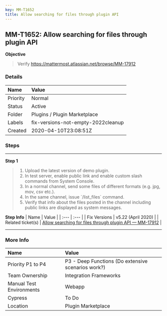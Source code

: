 ```yaml
---
key: MM-T1652
title: Allow searching for files through plugin API
---
```


## MM-T1652: Allow searching for files through plugin API

**Objective**

> <article>Verify&nbsp;<a href="https://mattermost.atlassian.net/browse/MM-17912">https://mattermost.atlassian.net/browse/MM-17912</a></article>

### Details

| Name     | Value                              |
| :------- | :--------------------------------- |
| Priority | Normal                             |
| Status   | Active                             |
| Folder   | Plugins / Plugin Marketplace       |
| Labels   | fix-versions-not-empty-2022cleanup |
| Created  | 2020-04-10T23:08:51Z               |

### Steps

<hr/>

**Step 1**

> <article><ol><li>Upload the latest version of demo plugin.</li><li>In test server, enable public link and enable custom slash commands from System Console.</li><li>In a normal channel, send some files of different formats (e.g. jpg, mov, csv etc.).</li><li>In the same channel, issue `/list_files` command.</li><li>Verify that info about the files posted in the channel including public links are displayed as system messages.</li></ol></article>

**Step Info**
| Name | Value |
| :--- | :--- |
| Fix Versions | v5.22 (April 2020) |
| Related ticket(s) | <a href="https://mattermost.atlassian.net/browse/MM-17912">Allow searching for files through plugin API — MM-17912</a> |

<hr/>

### More Info

| Name                     | Value                                              |
| :----------------------- | :------------------------------------------------- |
| Priority P1 to P4        | P3 - Deep Functions (Do extensive scenarios work?) |
| Team Ownership           | Integration Frameworks                             |
| Manual Test Environments | Webapp                                             |
| Cypress                  | To Do                                              |
| Location                 | Plugin Marketplace                                 |
